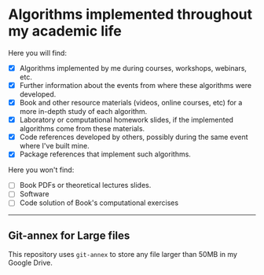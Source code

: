 # Algorithms implemented throughout my academic life

Here you will find:
- [x] Algorithms implemented by me during courses, workshops, webinars, etc.
- [x] Further information about the events from where these algorithms were developed.
- [x] Book and other resource materials (videos, online courses, etc) for a more in-depth study of each algorithm.
- [x] Laboratory or computational homework slides, if the implemented algorithms come from these materials.
- [x] Code references developed by others, possibly during the same event where I've built mine.
- [x] Package references that implement such algorithms.

Here you won't find:
- [ ] Book PDFs or theoretical lectures slides.
- [ ] Software
- [ ] Code solution of Book's computational exercises

----

## Git-annex for Large files

This repository uses `git-annex` to store any file larger than 50MB in my Google Drive.
